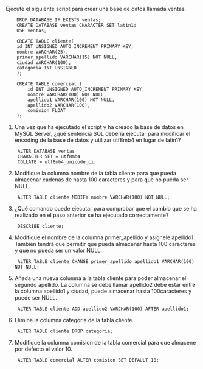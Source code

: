Ejecute el siguiente script para crear una base de datos llamada ventas.

		DROP DATABASE IF EXISTS ventas;
		CREATE DATABASE ventas CHARACTER SET latin1;
		USE ventas;
		
		CREATE TABLE cliente(
		id INT UNSIGNED AUTO_INCREMENT PRIMARY KEY,
		nombre VARCHAR(25),
		primer_apellido VARCHAR(15) NOT NULL,
		ciudad VARCHAR(100),
		categoria INT UNSIGNED
		);
		
		CREATE TABLE comercial (
			id INT UNSIGNED AUTO_INCREMENT PRIMARY KEY,
			nombre VARCHAR(100) NOT NULL,
			apellido1 VARCHAR(100) NOT NULL,
			apellido2 VARCHAR(100),
			comision FLOAT
		);
		
1. Una vez que ha ejecutado el script y ha creado la base de datos en MySQL Server, ¿qué sentencia SQL debería ejecutar para modificar el encoding de la base de datos y utilizar utf8mb4 en lugar de latin1?

		ALTER DATABASE ventas 
        CHARACTER SET = utf8mb4
        COLLATE = utf8mb4_unicode_ci;

2. Modifique la columna nombre de la tabla cliente para que pueda almacenar cadenas de hasta 100 caracteres y para que no pueda ser NULL.

		ALTER TABLE cliente MODIFY nombre VARCHAR(100) NOT NULL;

3. ¿Qué comando puede ejecutar para comprobar que el cambio que se ha realizado en el paso anterior se ha ejecutado correctamente?

		DESCRIBE cliente;

4. Modifique el nombre de la columna primer_apellido y asígnele apellido1. También tendrá que permitir que pueda almacenar hasta 100 caracteres y que no pueda ser un valor NULL.

		ALTER TABLE cliente CHANGE primer_apellido apellido1 VARCHAR(100) NOT NULL;

5. Añada una nueva columna a la tabla cliente para poder almacenar el segundo apellido. La columna se debe llamar apellido2 debe estar entre la columna apellido1 y ciudad, puede almacenar hasta 100caracteres y puede ser NULL.

		ALTER TABLE cliente ADD apellido2 VARCHAR(100) AFTER apellido1;

6. Elimine la columna categoria de la tabla cliente.

		ALTER TABLE cliente DROP categoria;

7. Modifique la columna comision de la tabla comercial para que almacene por defecto el valor 10.

		ALTER TABLE comercial ALTER comision SET DEFAULT 10;